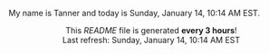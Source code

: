 My name is Tanner and today is Sunday, January 14, 10:14 AM EST.

<p align="center">This <i>README</i> file is generated <b>every 3 hours</b>!</br>Last refresh: Sunday, January 14, 10:14 AM EST<br /></p>
